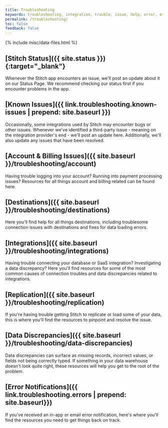 ```yaml
---
title: Troubleshooting
keywords: troubleshooting, integration, trouble, issue, help, error, errors
permalink: /troubleshooting/
toc: false
feedback: false
---
```

{% include misc/data-files.html %}

## [Stitch Status]({{ site.status }}){:target="_blank"}

Whenever the Stitch app encounters an issue, we'll post an update about it on our Status Page. We recommend checking our status first if you encounter problems in the app.

## [Known Issues]({{ link.troubleshooting.known-issues | prepend: site.baseurl }})

Occasionally, some integrations used by Stitch may encounter bugs or other issues. Whenever we've identified a third-party issue - meaning on the integration provider's end - we'll post an update here. Additionally, we'll also update any issues that have been resolved.

## [Account & Billing Issues]({{ site.baseurl }}/troubleshooting/account)

Having trouble logging into your account? Running into payment processing issues? Resources for all things account and billing related can be found here.

## [Destinations]({{ site.baseurl }}/troubleshooting/destinations)

Here you'll find help for all things destinations, including troublesome connection issues with destinations and fixes for data loading errors.

## [Integrations]({{ site.baseurl }}/troubleshooting/integrations)

Having trouble connecting your database or SaaS integration? Investigating a data discrepancy? Here you'll find resources for some of the most common causes of connection troubles and data discrepancies related to integrations.

## [Replication]({{ site.baseurl }}/troubleshooting/replication)
If you're having trouble getting Stitch to replicate or load some of your data, this is where you'll find the resources to pinpoint and resolve the issue.

## [Data Discrepancies]({{ site.baseurl }}/troubleshooting/data-discrepancies)

Data discrepancies can surface as missing records, incorrect values, or fields not being correctly typed. If something in your data warehouse doesn't look quite right, these resources will help you get to the root of the problem.

## [Error Notifications]({{ link.troubleshooting.errors | prepend: site.baseurl}})

If you've received an in-app or email error notification, here's where you'll find the resources you need to get things back on track.
